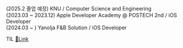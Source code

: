 

(2025.2 졸업 예정) KNU / Computer Science and Engineering
<br>
(2023.03 ~ 2023.12) Apple Developer Academy @ POSTECH 2nd / iOS Developer
<br>
(2024.03 ~ ) Yanolja F&B Solution / iOS Developer
<br>


TIL [🔗Link](https://chill-dash-3a4.notion.site/954b95e94bb149d78785d621b4c8be0d?pvs=4)
